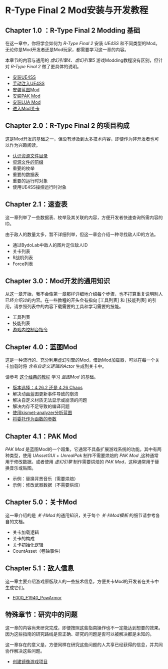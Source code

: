 # R-Type Final 2 Mod安装与开发教程

## Chapter 1.0 ：R-Type Final 2 Modding 基础

在这一章中，你将学会如何为 *R-Type Final 2* 安装 *UE4SS* 和不同类型的Mod。无论你是Mod开发者还是Mod玩家，都需要学习这一章的内容。

本章节的内容与通用的 *虚幻引擎4*、*虚幻引擎5* 游戏Modding教程没有区别，但针对 *R-Type Final 2* 做了更具体的说明。

- [安装UE4SS](Chapter1_TheBasics/zhs/安装UE4SS.md)
- [手动注入UE4SS](Chapter1_TheBasics/zhs/手动注入UE4SS.md)
- [安装蓝图Mod](Chapter1_TheBasics/zhs/安装蓝图Mod.md)
- [安装PAK Mod](Chapter1_TheBasics/zhs/安装PAKMod.md)
- [安装LUA Mod](Chapter1_TheBasics/zhs/安装LUAMod.md)
- [进入Mod关卡](Chapter1_TheBasics/zhs/进入Mod关卡.md)

## Chapter 2.0：R-Type Final 2 的项目构成

这是Mod开发的基础之一，但没有涉及到太多技术内容，即便作为非开发者也可以作为兴趣阅读。

- [认识资源文件目录](Chapter2_0_ProjectStructure/zhs/认识资源文件目录.md)
- [资源文件的前缀](Chapter2_0_ProjectStructure/zhs/资源文件的前缀.md)
- 重要的枚举
- 重要的数据表
- 重要的运行时对象
- 使用UE4SS操控运行时对象

## Chapter 2.1：速查表

这一章列举了一些数据表、枚举及其关联的内容，方便开发者快速查询所需内容的ID。

由于敌人的数量太多，暂不详细列举，但这一章会介绍一种寻找敌人ID的方法。

- 通过BydoLab中敌人的图片定位敌人ID
- 关卡列表
- R战机列表
- Force列表

## Chapter 3.0：Mod开发的通用知识

从这一章开始，我不会像第一章那样详细地介绍每个步骤，也不打算重复说明别人已经介绍过的内容。在一些教程的开头会有指向 [工具列表] 和 [技能列表] 的引用，请参照列表中的内容下载需要的工具和学习需要的技能。

- 工具列表
- 技能列表
- [游戏内控制台指令](Chapter3_0_DeveBasics/zhs/游戏内控制台指令.md)

## Chapter 4.0：蓝图Mod

这是一种流行的、充分利用虚幻引擎的Mod，借助Mod加载器，可以在每一个关卡加载时将 *含有自定义逻辑的Actor* 生成到关卡中。

请参考 [这个经典的教程](https://docs.ue4ss.com/dev/feature-overview/blueprint-modloader.html) 学习 *蓝图Mod* 的基础。
 
- [版本选择：4.26.2 还是 4.26 Chaos](Chapter4_0_BPMod/zhs/UE4版本选择.md)
- 解决动画蓝图更新事件导致的崩溃
- 解决自定义材质无法显示或崩溃的问题
- 解决内存不足导致的编译问题
- [使用kismet-analyzer分析蓝图](Chapter4_0_BPMod/zhs/使用KismetAnalyzer分析蓝图.md)
- [将委托作为函数的参数](Chapter4_0_BPMod/zhs/将委托作为函数的参数.md)

## Chapter 4.1：PAK Mod

*PAK Mod* 是蓝图Mod的一个超集，它通常不具备扩展游戏系统的功能。其中有两种类型，使用 *UAssetGUI* + *UnrealPak* 制作不需要烘焙的 *PAK Mod* ,这种通常用于修改数据。或者使用 *虚幻引擎* 制作需要烘焙的 *PAK Mod*，这种通常用于替换音乐或贴图。

- 示例：替换背景音乐（需要烘焙）
- 示例：修改武器数据（不需要烘焙）

## Chapter 5.0：关卡Mod

这一章介绍的是 *关卡Mod* 的通用知识，关于每个 *关卡Mod模板* 的细节请参考各自的文档。

- 关卡加载逻辑
- 关卡的构成
- 关卡初始化逻辑
- CountAsset（卷轴事件）

## Chapter 5.1：敌人信息

这一章主要介绍游戏原版敌人的一些技术信息，方便关卡Mod的开发者在关卡中生成它们。

- [E000_E1940_PowArmor](Chapter5_1_EnemyData/zhs/E000_E1940_PowArmor.md)

## 特殊章节：研究中的问题

这一章的内容尚未研究完成，即便按照这些指南操作也不一定能达到想要的效果。因为这些指南的研究路线是否正确、研究的问题是否可以被解决都是未知的。

这一章存在的意义是，方便同样在研究这些问题的人共享已经获得的信息，并共同协作解决这些问题。

- [创建镜像游戏项目](/UnderInvestigation/zhs/创建镜像游戏项目.md)